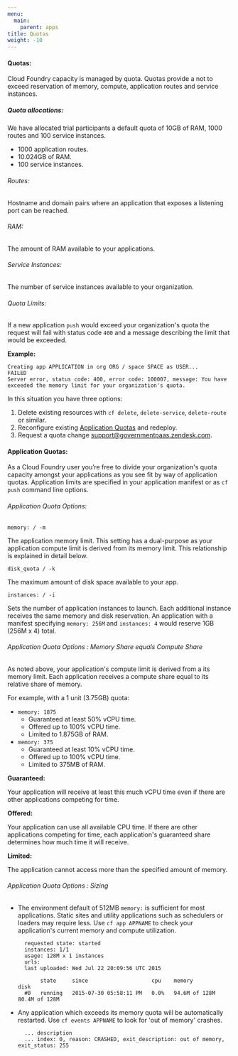```yaml
---
menu:
  main:
    parent: apps
title: Quotas
weight: -10
---
```


#### Quotas:

Cloud Foundry capacity is managed by quota. Quotas provide a not to exceed reservation of memory, compute, application routes and service instances. 

##### Quota allocations:

We have allocated trial participants a default quota of 10GB of RAM, 1000 routes and 100 service instances.

- 1000 application routes.
- 10.024GB of RAM.
- 100 service instances.

###### Routes:

Hostname and domain pairs where an application that exposes a listening port can be reached.

###### RAM:

The amount of RAM available to your applications.

###### Service Instances:

The number of service instances available to your organization. 

###### Quota Limits:

If a new application `push` would exceed your organization's quota the request will fail with status code `400` and a message describing the limit that would be exceeded.

**Example:**

	Creating app APPLICATION in org ORG / space SPACE as USER...
	FAILED
	Server error, status code: 400, error code: 100007, message: You have exceeded the memory limit for your organization's quota.

In this situation you have three options:

1. Delete existing resources with `cf delete`, `delete-service`, `delete-route` or similar.
2. Reconfigure existing [Application Quotas](#application-quotas) and redeploy.
3. Request a quota change [support@governmentpaas.zendesk.com](support@governmentpaas.zendesk.com).

#### Application Quotas:

As a Cloud Foundry user you’re free to divide your organization's quota capacity amongst your applications as you see fit by way of application quotas. Application limits are specified in your application manifest or as `cf push` command line options.

###### Application Quota Options:

`memory: / -m`

The application memory limit. This setting has a dual-purpose as your application compute limit is derived from its memory limit. This relationship is explained in detail below.

`disk_quota / -k`

The maximum amount of disk space available to your app.

`instances: / -i`

Sets the number of application instances to launch. Each additional instance receives the same memory and disk reservation. An application with a manifest specifying `memory: 256M` and `instances: 4` would reserve 1GB (256M x 4) total.

###### Application Quota Options : Memory Share equals Compute Share

As noted above, your application's compute limit is derived from a its memory limit. Each application receives a compute share equal to its relative share of memory.

For example, with a 1 unit (3.75GB) quota:

- `memory: 1875`
	- Guaranteed at least 50% vCPU time.
	- Offered up to 100% vCPU time. 
	- Limited to 1.875GB of RAM.
- `memory: 375`
	- Guaranteed at least 10% vCPU time. 
	- Offered up to 100% vCPU time. 
	- Limited to 375MB of RAM.

**Guaranteed:**

Your application will receive at least this much vCPU time even if there are other applications competing for time.

**Offered:** 

Your application can use all available CPU time. If there are other applications competing for time, each application's guaranteed share determines how much time it will receive.

**Limited:**

The application cannot access more than the specified amount of memory.


###### Application Quota Options : Sizing

- The environment default of 512MB `memory:` is sufficient for most applications. Static sites and utility applications such as schedulers or loaders may require less. Use `cf app APPNAME` to check your application's current memory and compute utilization.

		requested state: started
		instances: 1/1
		usage: 128M x 1 instances
		urls: 
		last uploaded: Wed Jul 22 20:09:56 UTC 2015
		
		     state     since                    cpu    memory          disk          
		#0   running   2015-07-30 05:58:11 PM   0.0%   94.6M of 128M   80.4M of 128M      


- Any application which exceeds its memory quota will be automatically restarted. Use `cf events APPNAME` to look for 'out of memory' crashes.

		... description   
		... index: 0, reason: CRASHED, exit_description: out of memory, exit_status: 255 


